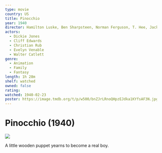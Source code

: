 ```yaml
---
type: movie
country: US
title: Pinocchio
year: 1940
director: Hamilton Luske, Ben Sharpsteen, Norman Ferguson, T. Hee, Jack Kinney, Bill Roberts, Wilfred Jackson
actors:
  - Dickie Jones
  - Cliff Edwards
  - Christian Rub
  - Evelyn Venable
  - Walter Catlett
genre:
  - Animation
  - Family
  - Fantasy
length: 1h 28m
shelf: watched
owned: false
rating:
watched: 1940-02-23
poster: https://image.tmdb.org/t/p/w500/bnZJrLRnoQHpzEJdka1KYfsAF3N.jpg
---
```


# Pinocchio (1940)

![](https://image.tmdb.org/t/p/w500/bnZJrLRnoQHpzEJdka1KYfsAF3N.jpg)

A little wooden puppet yearns to become a real boy.